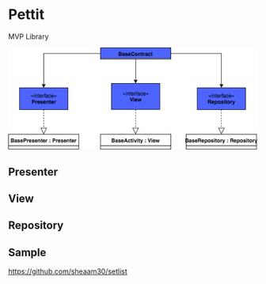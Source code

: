 # Pettit
MVP Library

![alt text](https://github.com/sheaam30/pettit/blob/master/Pettit.png)

## Presenter

## View

## Repository

## Sample
https://github.com/sheaam30/setlist

